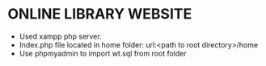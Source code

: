 <h1>ONLINE LIBRARY WEBSITE</h1>
<ul>
  <li>Used xampp php server.</li>
  <li>Index.php file located in home folder: url:&ltpath to root directory&gt/home</li>
  <li>Use phpmyadmin to import wt.sql from root folder</li>
</ul>

